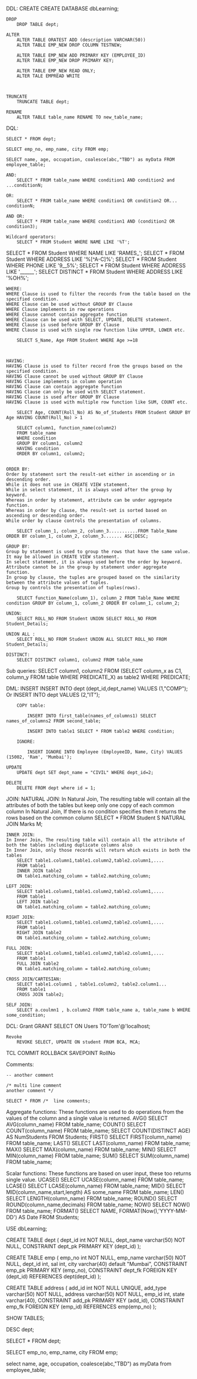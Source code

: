DDL:
	CREATE
		CREATE DATABASE dbLearning;
	
	DROP
		DROP TABLE dept;
	
	ALTER
		ALTER TABLE ORATEST ADD (description VARCHAR(50))
		ALTER TABLE EMP_NEW DROP COLUMN TESTNEW;
		
		ALTER TABLE EMP_NEW ADD PRIMARY KEY (EMPLOYEE_ID)
		ALTER TABLE EMP_NEW DROP PRIMARY KEY;
		
		ALTER TABLE EMP_NEW READ ONLY;
		ALTER TALE EMPREAD WRITE
	
	
	
	TRUNCATE
		TRUNCATE TABLE dept;
	
	RENAME
		ALTER TABLE table_name RENAME TO new_table_name;
	
	
DQL:
	
	SELECT * FROM dept;

	SELECT emp_no, emp_name, city FROM emp;

	SELECT name, age, occupation, coalesce(abc,"TBD") as myData FROM employee_table;

	AND:
		SELECT * FROM table_name WHERE condition1 AND condition2 and ...conditionN;

	OR:
		SELECT * FROM table_name WHERE condition1 OR condition2 OR... conditionN;

	AND OR:
		SELECT * FROM table_name WHERE condition1 AND (condition2 OR condition3);
		
	Wildcard operators:		
		SELECT * FROM Student WHERE NAME LIKE '%T';
SELECT * FROM Student WHERE NAME LIKE 'RAMES_';
SELECT * FROM Student WHERE ADDRESS LIKE '%[^A-C]%';
SELECT * FROM Student WHERE PHONE LIKE '9__5%';
SELECT * FROM Student WHERE ADDRESS LIKE '______';
SELECT DISTINCT * FROM Student WHERE ADDRESS LIKE '%OH%';


	WHERE:
	WHERE Clause is used to filter the records from the table based on the specified condition.
	WHERE Clause can be used without GROUP BY Clause
	WHERE Clause implements in row operations
	WHERE Clause cannot contain aggregate function
	WHERE Clause can be used with SELECT, UPDATE, DELETE statement.
	WHERE Clause is used before GROUP BY Clause
	WHERE Clause is used with single row function like UPPER, LOWER etc.

		SELECT S_Name, Age FROM Student WHERE Age >=18



	HAVING:
	HAVING Clause is used to filter record from the groups based on the specified condition.
	HAVING Clause cannot be used without GROUP BY Clause
	HAVING Clause implements in column operation
	HAVING Clause can contain aggregate function
	HAVING Clause can only be used with SELECT statement.
	HAVING Clause is used after GROUP BY Clause
	HAVING Clause is used with multiple row function like SUM, COUNT etc.

		SELECT Age, COUNT(Roll_No) AS No_of_Students FROM Student GROUP BY Age HAVING COUNT(Roll_No) > 1 

		SELECT column1, function_name(column2)
		FROM table_name
		WHERE condition
		GROUP BY column1, column2
		HAVING condition
		ORDER BY column1, column2;


	ORDER BY:
	Order by statement sort the result-set either in ascending or in descending order.
	While it does not use in CREATE VIEW statement.
	While in select statement, it is always used after the group by keyword.
	Whereas in order by statement, attribute can be under aggregate function.
	Whereas in order by clause, the result-set is sorted based on ascending or descending order.
	While order by clause controls the presentation of columns.

		SELECT column_1, column_2, column_3...........FROM Table_Name ORDER BY column_1, column_2, column_3....... ASC|DESC;

	GROUP BY:	
	Group by statement is used to group the rows that have the same value.
	It may be allowed in CREATE VIEW statement. 
	In select statement, it is always used before the order by keyword.
	Attribute cannot be in the group by statement under aggregate function.
	In group by clause, the tuples are grouped based on the similarity between the attribute values of tuples.
	Group by controls the presentation of tuples(rows).

		SELECT function_Name(column_1), column_2 FROM Table_Name WHERE condition GROUP BY column_1, column_2 ORDER BY column_1, column_2; 

	UNION:
		SELECT ROLL_NO FROM Student UNION SELECT ROLL_NO FROM Student_Details; 
	
	UNION ALL :
		SELECT ROLL_NO FROM Student UNION ALL SELECT ROLL_NO FROM Student_Details; 	

	DISTINCT:
		SELECT DISTINCT column1, column2 FROM table_name 

Sub queries:
	SELECT column1, column2 FROM 
	(SELECT column_x  as C1, column_y FROM table WHERE PREDICATE_X)
	as table2
	WHERE PREDICATE;

DML:
    INSERT
		INSERT INTO dept  (dept_id,dept_name) VALUES (1,"COMP");
		Or 
		INSERT INTO dept VALUES (2,"IT");
		
		COPY table:
		
			INSERT INTO first_table(names_of_columns1) SELECT names_of_columns2 FROM second_table;
			
			INSERT INTO table1 SELECT * FROM table2 WHERE condition;
			
		IGNORE:

			INSERT IGNORE INTO Employee (EmployeeID, Name, City) VALUES (15002, 'Ram', 'Mumbai');

    UPDATE
		UPDATE dept SET dept_name = "CIVIL" WHERE dept_id=2;
		
    DELETE
		DELETE FROM dept where id = 1;


JOIN:
	NATURAL JOIN:
	 	In Natural Join, The resulting table will contain all the attributes of both the tables but keep only one copy of each common column
		In Natural Join, If there is no condition specifies then it returns the rows based on the common column
		SELECT *  FROM Student S NATURAL JOIN Marks M;

    INNER JOIN:
	In Inner Join, The resulting table will contain all the attribute of both the tables including duplicate columns also
	In Inner Join, only those records will return which exists in both the tables	
		SELECT table1.column1,table1.column2,table2.column1,....
		FROM table1 
		INNER JOIN table2
		ON table1.matching_column = table2.matching_column;

    LEFT JOIN:
		SELECT table1.column1,table1.column2,table2.column1,....
		FROM table1 
		LEFT JOIN table2
		ON table1.matching_column = table2.matching_column;

    RIGHT JOIN:
		SELECT table1.column1,table1.column2,table2.column1,....
		FROM table1 
		RIGHT JOIN table2
		ON table1.matching_column = table2.matching_column;

    FULL JOIN:
		SELECT table1.column1,table1.column2,table2.column1,....
		FROM table1 
		FULL JOIN table2
		ON table1.matching_column = table2.matching_column;

	CROSS JOIN/CARTESIAN:
		SELECT table1.column1 , table1.column2, table2.column1...
		FROM table1
		CROSS JOIN table2;

	SELF JOIN:
		SELECT a.coulmn1 , b.column2 FROM table_name a, table_name b WHERE some_condition;


DCL:
    Grant
		GRANT SELECT ON Users TO'Tom'@'localhost;
    
	Revoke
		REVOKE SELECT, UPDATE ON student FROM BCA, MCA;  


TCL
	COMMIT
	ROLLBACK
	SAVEPOINT RollNo


Comments:

	-- another comment

	/* multi line comment
	another comment */

	SELECT * FROM /*  line comments;
	
Aggregate functions:
    These functions are used to do operations from the values of the column and a single value is returned.
        AVG()
			SELECT AVG(column_name) FROM table_name;
        COUNT()
			SELECT COUNT(column_name) FROM table_name;
			SELECT COUNT(DISTINCT AGE) AS NumStudents FROM Students;
		FIRST()
			SELECT FIRST(column_name) FROM table_name;
        LAST()
			SELECT LAST(column_name) FROM table_name;
        MAX()
			SELECT MAX(column_name) FROM table_name;
        MIN()
			SELECT MIN(column_name) FROM table_name;
        SUM()
			SELECT SUM(column_name) FROM table_name;

Scalar functions:
    These functions are based on user input, these too returns single value.
        UCASE()
			SELECT UCASE(column_name) FROM table_name;
        LCASE()
			SELECT LCASE(column_name) FROM table_name;
        MID()
			SELECT MID(column_name,start,length) AS some_name FROM table_name;
        LEN()
			SELECT LENGTH(column_name) FROM table_name;
        ROUND()
			SELECT ROUND(column_name,decimals) FROM table_name; 
        NOW()
			SELECT NOW() FROM table_name;
        FORMAT()
			SELECT NAME, FORMAT(Now(),'YYYY-MM-DD') AS Date FROM Students; 


USE dbLearning;


CREATE TABLE dept
( 
	dept_id int NOT NULL,
	dept_name varchar(50) NOT NULL,
	CONSTRAINT dept_pk PRIMARY KEY (dept_id)
);


CREATE TABLE emp
( 
	emp_no int NOT NULL,
	emp_name varchar(50) NOT NULL,
	dept_id int,
	sal int,
	city varchar(40) default "Mumbai",
	CONSTRAINT emp_pk PRIMARY KEY (emp_no),
	CONSTRAINT dept_fk FOREIGN KEY (dept_id) REFERENCES dept(dept_id) 
);

CREATE TABLE address
(
	add_id int NOT NULL UNIQUE,
	add_type varchar(50) NOT NULL,
	address varchar(50) NOT NULL,
	emp_id int,
	state varchar(40),
	CONSTRAINT add_pk PRIMARY KEY (add_id),
	CONSTRAINT emp_fk FOREIGN KEY (emp_id) REFERENCES emp(emp_no) 
);

SHOW TABLES;

DESC dept;

SELECT * FROM dept;

SELECT emp_no, emp_name, city FROM emp;

select name, age, occupation, coalesce(abc,"TBD") as myData from employee_table;
